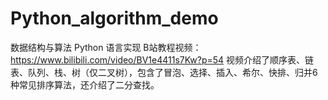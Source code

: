 # Python_algorithm_demo
数据结构与算法 Python 语言实现
B站教程视频：https://www.bilibili.com/video/BV1e4411s7Kw?p=54
视频介绍了顺序表、链表、队列、栈、树（仅二叉树），包含了冒泡、选择、插入、希尔、快排、归并6种常见排序算法，还介绍了二分查找。
